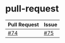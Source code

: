 

# pull-request

| Pull Request | Issue |
| ------------ | ----- |
| [#74](https://github.com/BunsenLabs/bunsen-utilities/pull/74) | [#75](https://github.com/BunsenLabs/bunsen-utilities/issues/75) |

